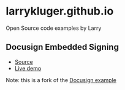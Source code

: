 # larrykluger.github.io

Open Source code examples by Larry

## Docusign Embedded Signing
* [Source](https://github.com/larrykluger/larrykluger.github.io/tree/main/DSExamples/embedded-signing)
* [Live demo](https://larrykluger.github.io/DSExamples/embedded-signing/)

Note: this is a fork of the [Docusign example](https://github.com/docusign/docusign.github.io/tree/master/app-examples/embedded-signing)